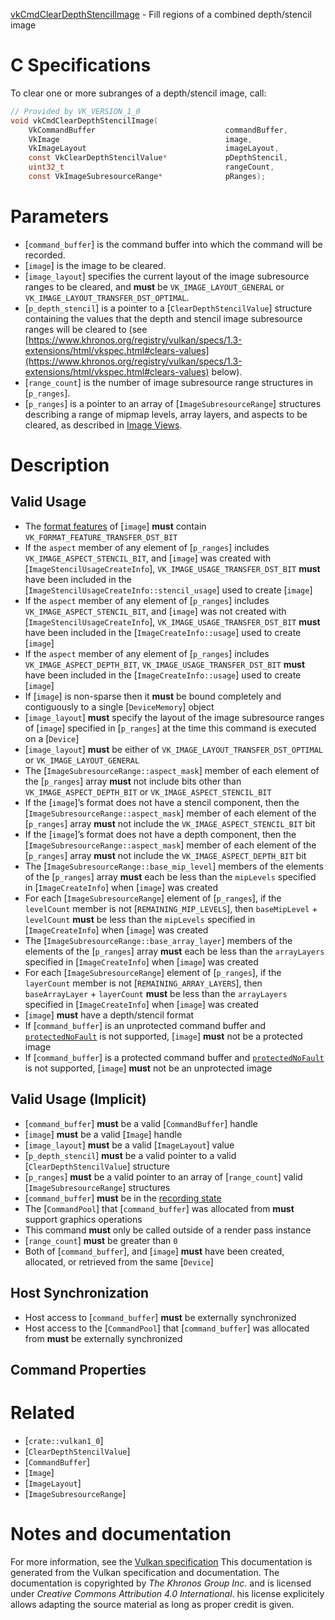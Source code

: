 [vkCmdClearDepthStencilImage](https://www.khronos.org/registry/vulkan/specs/1.3-extensions/man/html/vkCmdClearDepthStencilImage.html) - Fill regions of a combined depth/stencil image

# C Specifications
To clear one or more subranges of a depth/stencil image, call:
```c
// Provided by VK_VERSION_1_0
void vkCmdClearDepthStencilImage(
    VkCommandBuffer                             commandBuffer,
    VkImage                                     image,
    VkImageLayout                               imageLayout,
    const VkClearDepthStencilValue*             pDepthStencil,
    uint32_t                                    rangeCount,
    const VkImageSubresourceRange*              pRanges);
```

# Parameters
- [`command_buffer`] is the command buffer into which the command will be recorded.
- [`image`] is the image to be cleared.
- [`image_layout`] specifies the current layout of the image subresource ranges to be cleared, and  **must**  be `VK_IMAGE_LAYOUT_GENERAL` or `VK_IMAGE_LAYOUT_TRANSFER_DST_OPTIMAL`.
- [`p_depth_stencil`] is a pointer to a [`ClearDepthStencilValue`] structure containing the values that the depth and stencil image subresource ranges will be cleared to (see [https://www.khronos.org/registry/vulkan/specs/1.3-extensions/html/vkspec.html#clears-values](https://www.khronos.org/registry/vulkan/specs/1.3-extensions/html/vkspec.html#clears-values) below).
- [`range_count`] is the number of image subresource range structures in [`p_ranges`].
- [`p_ranges`] is a pointer to an array of [`ImageSubresourceRange`] structures describing a range of mipmap levels, array layers, and aspects to be cleared, as described in [Image Views](https://www.khronos.org/registry/vulkan/specs/1.3-extensions/html/vkspec.html#resources-image-views).

# Description
## Valid Usage
-    The [format features](https://www.khronos.org/registry/vulkan/specs/1.3-extensions/html/vkspec.html#resources-image-format-features) of [`image`] **must**  contain `VK_FORMAT_FEATURE_TRANSFER_DST_BIT`
-    If the `aspect` member of any element of [`p_ranges`] includes `VK_IMAGE_ASPECT_STENCIL_BIT`, and [`image`] was created with [`ImageStencilUsageCreateInfo`], `VK_IMAGE_USAGE_TRANSFER_DST_BIT` **must**  have been included in the [`ImageStencilUsageCreateInfo::stencil_usage`] used to create [`image`]
-    If the `aspect` member of any element of [`p_ranges`] includes `VK_IMAGE_ASPECT_STENCIL_BIT`, and [`image`] was not created with [`ImageStencilUsageCreateInfo`], `VK_IMAGE_USAGE_TRANSFER_DST_BIT` **must**  have been included in the [`ImageCreateInfo::usage`] used to create [`image`]
-    If the `aspect` member of any element of [`p_ranges`] includes `VK_IMAGE_ASPECT_DEPTH_BIT`, `VK_IMAGE_USAGE_TRANSFER_DST_BIT` **must**  have been included in the [`ImageCreateInfo::usage`] used to create [`image`]
-    If [`image`] is non-sparse then it  **must**  be bound completely and contiguously to a single [`DeviceMemory`] object
-  [`image_layout`] **must**  specify the layout of the image subresource ranges of [`image`] specified in [`p_ranges`] at the time this command is executed on a [`Device`]
-  [`image_layout`] **must**  be either of `VK_IMAGE_LAYOUT_TRANSFER_DST_OPTIMAL` or `VK_IMAGE_LAYOUT_GENERAL`
-    The [`ImageSubresourceRange::aspect_mask`] member of each element of the [`p_ranges`] array  **must**  not include bits other than `VK_IMAGE_ASPECT_DEPTH_BIT` or `VK_IMAGE_ASPECT_STENCIL_BIT`
-    If the [`image`]’s format does not have a stencil component, then the [`ImageSubresourceRange::aspect_mask`] member of each element of the [`p_ranges`] array  **must**  not include the `VK_IMAGE_ASPECT_STENCIL_BIT` bit
-    If the [`image`]’s format does not have a depth component, then the [`ImageSubresourceRange::aspect_mask`] member of each element of the [`p_ranges`] array  **must**  not include the `VK_IMAGE_ASPECT_DEPTH_BIT` bit
-    The [`ImageSubresourceRange::base_mip_level`] members of the elements of the [`p_ranges`] array  **must**  each be less than the `mipLevels` specified in [`ImageCreateInfo`] when [`image`] was created
-    For each [`ImageSubresourceRange`] element of [`p_ranges`], if the `levelCount` member is not [`REMAINING_MIP_LEVELS`], then `baseMipLevel` +  `levelCount` **must**  be less than the `mipLevels` specified in [`ImageCreateInfo`] when [`image`] was created
-    The [`ImageSubresourceRange::base_array_layer`] members of the elements of the [`p_ranges`] array  **must**  each be less than the `arrayLayers` specified in [`ImageCreateInfo`] when [`image`] was created
-    For each [`ImageSubresourceRange`] element of [`p_ranges`], if the `layerCount` member is not [`REMAINING_ARRAY_LAYERS`], then `baseArrayLayer` +  `layerCount` **must**  be less than the `arrayLayers` specified in [`ImageCreateInfo`] when [`image`] was created
-  [`image`] **must**  have a depth/stencil format
-    If [`command_buffer`] is an unprotected command buffer and [`protectedNoFault`](https://www.khronos.org/registry/vulkan/specs/1.3-extensions/html/vkspec.html#limits-protectedNoFault) is not supported, [`image`] **must**  not be a protected image
-    If [`command_buffer`] is a protected command buffer and [`protectedNoFault`](https://www.khronos.org/registry/vulkan/specs/1.3-extensions/html/vkspec.html#limits-protectedNoFault) is not supported, [`image`] **must**  not be an unprotected image

## Valid Usage (Implicit)
-  [`command_buffer`] **must**  be a valid [`CommandBuffer`] handle
-  [`image`] **must**  be a valid [`Image`] handle
-  [`image_layout`] **must**  be a valid [`ImageLayout`] value
-  [`p_depth_stencil`] **must**  be a valid pointer to a valid [`ClearDepthStencilValue`] structure
-  [`p_ranges`] **must**  be a valid pointer to an array of [`range_count`] valid [`ImageSubresourceRange`] structures
-  [`command_buffer`] **must**  be in the [recording state]()
-    The [`CommandPool`] that [`command_buffer`] was allocated from  **must**  support graphics operations
-    This command  **must**  only be called outside of a render pass instance
-  [`range_count`] **must**  be greater than `0`
-    Both of [`command_buffer`], and [`image`] **must**  have been created, allocated, or retrieved from the same [`Device`]

## Host Synchronization
- Host access to [`command_buffer`] **must**  be externally synchronized
- Host access to the [`CommandPool`] that [`command_buffer`] was allocated from  **must**  be externally synchronized

## Command Properties

# Related
- [`crate::vulkan1_0`]
- [`ClearDepthStencilValue`]
- [`CommandBuffer`]
- [`Image`]
- [`ImageLayout`]
- [`ImageSubresourceRange`]

# Notes and documentation
For more information, see the [Vulkan specification](https://www.khronos.org/registry/vulkan/specs/1.3-extensions/html/vkspec.html)
This documentation is generated from the Vulkan specification and documentation.
The documentation is copyrighted by *The Khronos Group Inc.* and is licensed under *Creative Commons Attribution 4.0 International*.
his license explicitely allows adapting the source material as long as proper credit is given.
        